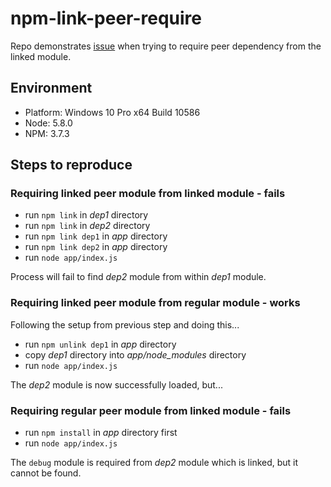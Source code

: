 # npm-link-peer-require

Repo demonstrates [issue](https://github.com/nodejs/node/issues/5726) when trying to require peer dependency from the linked module.

## Environment

* Platform: Windows 10 Pro x64 Build 10586
* Node: 5.8.0
* NPM: 3.7.3

## Steps to reproduce

### Requiring linked peer module from linked module - fails

* run `npm link` in _dep1_ directory
* run `npm link` in _dep2_ directory
* run `npm link dep1` in _app_ directory
* run `npm link dep2` in _app_ directory
* run `node app/index.js`

Process will fail to find _dep2_ module from within _dep1_ module.

### Requiring linked peer module from regular module - works

Following the setup from previous step and doing this...

* run `npm unlink dep1` in _app_ directory
* copy _dep1_ directory into _app/node_modules_ directory
* run `node app/index.js`

The _dep2_ module is now successfully loaded, but...

### Requiring regular peer module from linked module - fails

* run `npm install` in _app_ directory first
* run `node app/index.js`

The `debug` module is required from _dep2_ module which is linked, but it cannot be found.
